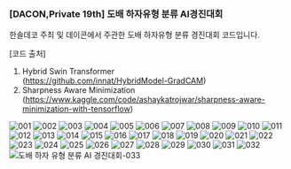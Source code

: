 ### [DACON,Private 19th] 도배 하자유형 분류 AI경진대회   
한솔데코 주최 및 데이콘에서 주관한 도배 하자유형 분류 경진대회 코드입니다.    
  
[코드 출처]   
1. Hybrid Swin Transformer    
  (https://github.com/innat/HybridModel-GradCAM)    
2. Sharpness Aware Minimization   
  (https://www.kaggle.com/code/ashaykatrojwar/sharpness-aware-minimization-with-tensorflow)      
   
![001](https://github.com/hoon-bari/DACON_HansolWallPaper/assets/121400054/47922abf-f7af-473a-86d9-ea28428c0557)
![002](https://github.com/hoon-bari/DACON_HansolWallPaper/assets/121400054/d4a952df-8ba6-4886-986b-25ccdefdc0b1)
![003](https://github.com/hoon-bari/DACON_HansolWallPaper/assets/121400054/869dbc76-2bcb-437e-ab0a-6355c2b40434)
![004](https://github.com/hoon-bari/DACON_HansolWallPaper/assets/121400054/88cff273-8ec7-4730-aae1-d331f3479ec0)
![005](https://github.com/hoon-bari/DACON_HansolWallPaper/assets/121400054/a73c1f3c-8e3f-43b4-9f02-67142c402fdc)
![006](https://github.com/hoon-bari/DACON_HansolWallPaper/assets/121400054/796319a7-aaf4-4a6c-84e8-ce8ae5e2574d)
![007](https://github.com/hoon-bari/DACON_HansolWallPaper/assets/121400054/a17238f3-192a-4025-87eb-6f7dfa3eb82c)
![008](https://github.com/hoon-bari/DACON_HansolWallPaper/assets/121400054/8acb337a-3ae7-4cfe-9b9c-48d1e3c2aa96)
![009](https://github.com/hoon-bari/DACON_HansolWallPaper/assets/121400054/ab6a5524-5529-4ff4-9b05-560a1e964fe9)
![010](https://github.com/hoon-bari/DACON_HansolWallPaper/assets/121400054/4ee7a6c6-78d2-4f6d-b291-a647e80500b6)
![011](https://github.com/hoon-bari/DACON_HansolWallPaper/assets/121400054/6107e508-04fc-457c-bc44-6c283e99b611)
![012](https://github.com/hoon-bari/DACON_HansolWallPaper/assets/121400054/fd878051-d14f-46f2-b04b-6381dca8e694)
![013](https://github.com/hoon-bari/DACON_HansolWallPaper/assets/121400054/4b1e4011-99a8-476b-a8d8-9674c9007e14)
![014](https://github.com/hoon-bari/DACON_HansolWallPaper/assets/121400054/0c5d9f4d-8dcb-4448-9aa5-5591f37ad77d)
![015](https://github.com/hoon-bari/DACON_HansolWallPaper/assets/121400054/4e83f3e1-5435-4426-a54e-53359eb51586)
![016](https://github.com/hoon-bari/DACON_HansolWallPaper/assets/121400054/0ac9bff8-7d83-44f7-a868-47e9c752d874)
![017](https://github.com/hoon-bari/DACON_HansolWallPaper/assets/121400054/eff1f68e-9083-48a3-9984-9b14e14d8cbe)
![018](https://github.com/hoon-bari/DACON_HansolWallPaper/assets/121400054/4f875b52-d331-492c-bc26-77ad73ab8bd5)
![019](https://github.com/hoon-bari/DACON_HansolWallPaper/assets/121400054/f8dbb738-8129-4cee-9d62-d1ae252efe26)
![020](https://github.com/hoon-bari/DACON_HansolWallPaper/assets/121400054/fc020116-fb57-4adf-bd8a-f8736ebb83a9)
![021](https://github.com/hoon-bari/DACON_HansolWallPaper/assets/121400054/7d40bf87-117a-4576-b3e7-069163ab2384)
![022](https://github.com/hoon-bari/DACON_HansolWallPaper/assets/121400054/b1f985f4-993d-4b32-bced-0575f22d3dc6)
![023](https://github.com/hoon-bari/DACON_HansolWallPaper/assets/121400054/3534a153-6327-44eb-90a6-21ebd3e71e28)
![024](https://github.com/hoon-bari/DACON_HansolWallPaper/assets/121400054/d616d940-6fba-42c2-bd8d-4720836c12a0)
![025](https://github.com/hoon-bari/DACON_HansolWallPaper/assets/121400054/861d5b29-dd52-4e36-9d50-fadae12a6e38)
![026](https://github.com/hoon-bari/DACON_HansolWallPaper/assets/121400054/3080da47-5175-406e-9a79-9649476e1c18)
![027](https://github.com/hoon-bari/DACON_HansolWallPaper/assets/121400054/37dbd5dc-f5f5-4112-b88d-dadc615d46c0)
![028](https://github.com/hoon-bari/DACON_HansolWallPaper/assets/121400054/52b04f87-eaa3-4384-a6a2-4949e85ae7e6)
![029](https://github.com/hoon-bari/DACON_HansolWallPaper/assets/121400054/0f129d38-8f9b-41c4-9a66-a6f9113d2103)
![030](https://github.com/hoon-bari/DACON_HansolWallPaper/assets/121400054/7af0b04b-45ec-4a5d-8c1a-f0f4ab9adbb7)
![031](https://github.com/hoon-bari/DACON_HansolWallPaper/assets/121400054/41155cbb-67fb-4682-bae6-f2be08f9407b)
![032](https://github.com/hoon-bari/DACON_HansolWallPaper/assets/121400054/b2cad34e-415d-49a9-ade9-6d07b34cd98d)
![도배 하자 유형 분류 AI 경진대회-033](https://github.com/hoon-bari/DACON_HansolWallPaper/assets/121400054/6c29b3e8-86ca-4e37-a96a-ef65671cd6e1)

